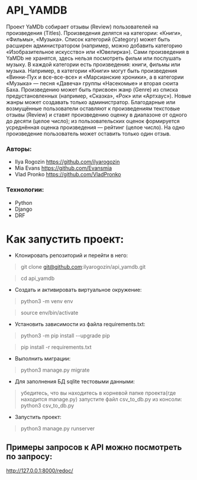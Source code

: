 # API_YAMDB
Проект YaMDb собирает отзывы (Review) пользователей на произведения (Titles). Произведения делятся на категории: «Книги», «Фильмы», «Музыка». Список категорий (Category) может быть расширен администратором (например, можно добавить категорию «Изобразительное искусство» или «Ювелирка»). 
Сами произведения в YaMDb не хранятся, здесь нельзя посмотреть фильм или послушать музыку.
В каждой категории есть произведения: книги, фильмы или музыка. Например, в категории «Книги» могут быть произведения «Винни-Пух и все-все-все» и «Марсианские хроники», а в категории «Музыка» — песня «Давеча» группы «Насекомые» и вторая сюита Баха.
Произведению может быть присвоен жанр (Genre) из списка предустановленных (например, «Сказка», «Рок» или «Артхаус»). Новые жанры может создавать только администратор.
Благодарные или возмущённые пользователи оставляют к произведениям текстовые отзывы (Review) и ставят произведению оценку в диапазоне от одного до десяти (целое число); из пользовательских оценок формируется усреднённая оценка произведения — рейтинг (целое число). На одно произведение пользователь может оставить только один отзыв.
### Авторы:
- Ilya Rogozin https://github.com/ilyarogozin
- Mia Evans https://github.com/Evansmia
- Vlad Pronko https://github.com/VladPronko
### Технологии:
- Python
- Django
- DRF

# Как запустить проект:
- Клонировать репозиторий и перейти в него:
>git clone git@github.com:ilyarogozin/api_yamdb.git

>cd api_yamdb

- Cоздать и активировать виртуальное окружение:
>python3 -m venv env

>source env/bin/activate

- Установить зависимости из файла requirements.txt:
>python3 -m pip install --upgrade pip

>pip install -r requirements.txt

- Выполнить миграции:
>python3 manage.py migrate

- Для заполнения БД sqlite тестовыми данными:
>убедитесь, что вы находитесь в корневой папке проекта(где находится manage.py)
>запустите файл csv_to_db.py из консоли: python3 csv_to_db.py

- Запустить проект:
>python3 manage.py runserver

## Примеры запросов к API можно посмотреть по запросу:
http://127.0.0.1:8000/redoc/
